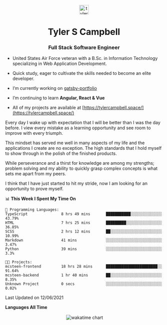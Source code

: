 <p align="center">
<a href="https://linkedin.com/in/tyler-campbell36" target="blank"><img align="center" src="https://cdn.jsdelivr.net/npm/simple-icons@3.0.1/icons/linkedin.svg" alt="tyler-campbell36" height="30" width="30" /></a>
</p>
<h1 align="center">Tyler S Campbell</h1>
<h3 align="center">Full Stack Software Engineer</h3>

* United States Air Force veteran with a B.Sc. in Information Technology specializing in Web Application Development. 

* Quick study, eager to cultivate the skills needed to become an elite developer.

* I’m currently working on [gatsby-portfolio](https://github.com/t36campbell/gatsby-portfolio)

* I’m continuing to learn **Angular, React & Vue**

* All of my projects are available at [https://tylercampbell.space/](https://tylercampbell.space/)

Every day I wake up with expectation that I will be better than I was the day before. I view every mistake as a learning opportunity and see room to improve with every triumph.

This mindset has served me well in many aspects of my life and the applications I create are no exception. The high standards that I hold myself to show through in the polish of the finished products.

While perseverance and a thirst for knowledge are among my strengths; problem solving and my ability to quickly grasp complex concepts is what sets me apart from my peers.

I think that I have just started to hit my stride, now I am looking for an opportunity to prove myself.

<!--START_SECTION:waka-->
📊 **This Week I Spent My Time On** 

```text
💬 Programming Languages: 
TypeScript               8 hrs 49 mins       ███████████░░░░░░░░░░░░░░   43.79% 
HTML                     7 hrs 25 mins       █████████░░░░░░░░░░░░░░░░   36.85% 
SCSS                     2 hrs 12 mins       ██░░░░░░░░░░░░░░░░░░░░░░░   10.99% 
Markdown                 41 mins             ░░░░░░░░░░░░░░░░░░░░░░░░░   3.47% 
Python                   39 mins             ░░░░░░░░░░░░░░░░░░░░░░░░░   3.3%

🐱‍💻 Projects: 
mcsteen-frontend         18 hrs 28 mins      ███████████████████████░░   91.64% 
mcsteen-backend          1 hr 40 mins        ██░░░░░░░░░░░░░░░░░░░░░░░   8.35% 
Unknown Project          0 secs              ░░░░░░░░░░░░░░░░░░░░░░░░░   0.02%

```


 Last Updated on 12/06/2021
<!--END_SECTION:waka-->
**Languages All Time** 
<p align="center">&nbsp;<img align="center" alt="wakatime chart"
src="https://wakatime.com/share/@738aac7f-8868-4bc3-a1df-4c36703ee4b6/f86255e0-cf1e-483e-9ae4-5c0fdb9a56f8.png"/></p>

